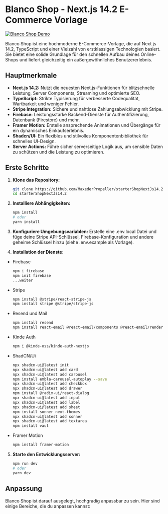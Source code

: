 # Blanco Shop - Next.js 14.2 E-Commerce Vorlage

[![Blanco Shop Demo](https://your-demo-screenshot-url.png)](https://your-live-demo-url)

Blanco Shop ist eine hochmoderne E-Commerce-Vorlage, die auf Next.js 14.2, TypeScript und einer Vielzahl von erstklassigen Technologien basiert. Sie bietet eine solide Grundlage für den schnellen Aufbau deines Online-Shops und liefert gleichzeitig ein außergewöhnliches Benutzererlebnis.

## Hauptmerkmale

* **Next.js 14.2:** Nutzt die neuesten Next.js-Funktionen für blitzschnelle Leistung, Server Components, Streaming und optimierte SEO.
* **TypeScript:**  Strikte Typisierung für verbesserte Codequalität, Wartbarkeit und weniger Fehler.
* **Stripe Integration:** Sichere und nahtlose Zahlungsabwicklung mit Stripe.
* **Firebase:** Leistungsstarke Backend-Dienste für Authentifizierung, Datenbank (Firestore) und mehr.
* **Framer Motion:** Erstelle ansprechende Animationen und Übergänge für ein dynamisches Einkaufserlebnis.
* **Shadcn/UI:** Ein flexibles und stilvolles Komponentenbibliothek für schnelles UI-Design.
* **Server Actions:** Führe sicher serverseitige Logik aus, um sensible Daten zu schützen und die Leistung zu optimieren.

## Erste Schritte

1. **Klone das Repository:**
   ```bash
   git clone https://github.com/MaxederPropeller/starterShopNextJs14.2.git
   cd starterShopNextJs14.2

2. **Installiere Abhängigkeiten:**

    ```bash
    npm install
    # oder
    yarn install

3. **Konfiguriere Umgebungsvariablen:**
Erstelle eine .env.local Datei und füge deine Stripe API-Schlüssel, Firebase-Konfiguration und andere geheime Schlüssel hinzu (siehe .env.example als Vorlage).

4. **Installation der Dienste:**
- Firebase
    ```bash
    npm i firebase 
    npm init firebase 
    ...weiter

- Stripe
    ```bash
    npm install @stripe/react-stripe-js 
    npm install stripe @stripe/stripe-js

- Resend und Mail
    ```bash
    npm install resend
    npm install react-email @react-email/components @react-email/render

- Kinde Auth
    ```bash
    npm i @kinde-oss/kinde-auth-nextjs

- ShadCN/Ui
    ```bash
    npx shadcn-ui@latest init         
    npx shadcn-ui@latest add card   
    npx shadcn-ui@latest add carousel   
    npm install embla-carousel-autoplay --save
    npx shadcn-ui@latest add checkbox   
    npx shadcn-ui@latest add drawer   
    npm install @radix-ui/react-dialog
    npx shadcn-ui@latest add input   
    npx shadcn-ui@latest add label   
    npx shadcn-ui@latest add sheet   
    npm install sonner next-themes   
    npx shadcn-ui@latest add sonner   
    npx shadcn-ui@latest add textarea  
    npm install vaul 
   
- Framer Motion 
    ```bash
    npm install framer-motion   

5. **Starte den Entwicklungsserver:**
    ```bash
    npm run dev
    # oder
    yarn dev

## Anpassung
Blanco Shop ist darauf ausgelegt, hochgradig anpassbar zu sein. Hier sind einige Bereiche, die du anpassen kannst: